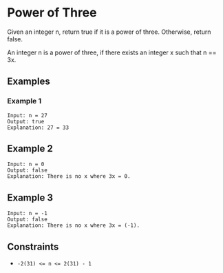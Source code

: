 # Power of Three

Given an integer n, return true if it is a power of three. Otherwise, return false.

An integer n is a power of three, if there exists an integer x such that n == 3x.

## Examples

### Example 1
```
Input: n = 27
Output: true
Explanation: 27 = 33
```

## Example 2

```
Input: n = 0
Output: false
Explanation: There is no x where 3x = 0.
```

## Example 3

```
Input: n = -1
Output: false
Explanation: There is no x where 3x = (-1).
```

## Constraints

- `-2(31) <= n <= 2(31) - 1`